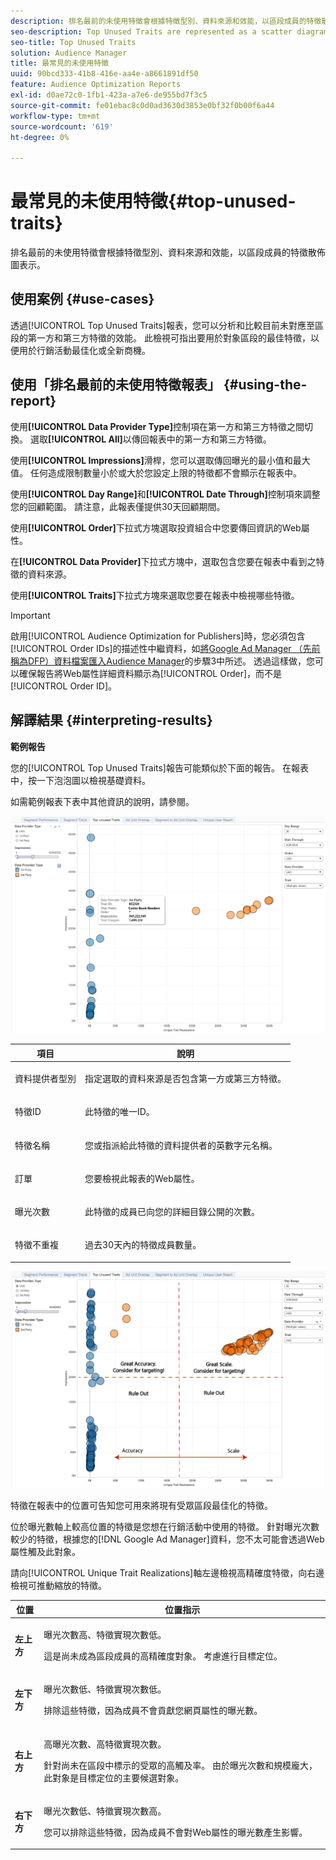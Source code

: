 ```yaml
---
description: 排名最前的未使用特徵會根據特徵型別、資料來源和效能，以區段成員的特徵散佈圖表示。
seo-description: Top Unused Traits are represented as a scatter diagram of traits that are not yet members of a segment, based on trait type, data source, and performance.
seo-title: Top Unused Traits
solution: Audience Manager
title: 最常見的未使用特徵
uuid: 90bcd333-41b8-416e-aa4e-a8661891df50
feature: Audience Optimization Reports
exl-id: d0ae72c0-1fb1-423a-a7e6-de955bd7f3c5
source-git-commit: fe01ebac8c0d0ad3630d3853e0bf32f0b00f6a44
workflow-type: tm+mt
source-wordcount: '619'
ht-degree: 0%

---
```


# 最常見的未使用特徵{#top-unused-traits}

排名最前的未使用特徵會根據特徵型別、資料來源和效能，以區段成員的特徵散佈圖表示。

## 使用案例 {#use-cases}

透過[!UICONTROL Top Unused Traits]報表，您可以分析和比較目前未對應至區段的第一方和第三方特徵的效能。 此檢視可指出要用於對象區段的最佳特徵，以便用於行銷活動最佳化或全新商機。

## 使用「排名最前的未使用特徵報表」 {#using-the-report}

使用&#x200B;**[!UICONTROL Data Provider Type]**&#x200B;控制項在第一方和第三方特徵之間切換。 選取&#x200B;**[!UICONTROL All]**&#x200B;以傳回報表中的第一方和第三方特徵。

使用&#x200B;**[!UICONTROL Impressions]**&#x200B;滑桿，您可以選取傳回曝光的最小值和最大值。 任何造成限制數量小於或大於您設定上限的特徵都不會顯示在報表中。

使用&#x200B;**[!UICONTROL Day Range]**&#x200B;和&#x200B;**[!UICONTROL Date Through]**&#x200B;控制項來調整您的回顧範圍。 請注意，此報表僅提供30天回顧期間。

使用&#x200B;**[!UICONTROL Order]**&#x200B;下拉式方塊選取投資組合中您要傳回資訊的Web屬性。

在&#x200B;**[!UICONTROL Data Provider]**&#x200B;下拉式方塊中，選取包含您要在報表中看到之特徵的資料來源。

使用&#x200B;**[!UICONTROL Traits]**&#x200B;下拉式方塊來選取您要在報表中檢視哪些特徵。

>[!IMPORTANT]
>
>啟用[!UICONTROL Audience Optimization for Publishers]時，您必須包含[!UICONTROL Order IDs]的描述性中繼資料，如[將Google Ad Manager （先前稱為DFP）資料檔案匯入Audience Manager](../../../reporting/audience-optimization-reports/aor-publishers/import-dfp.md)的步驟3中所述。 透過這樣做，您可以確保報告將Web屬性詳細資料顯示為[!UICONTROL Order]，而不是[!UICONTROL Order ID]。

## 解譯結果 {#interpreting-results}

**範例報告**

您的[!UICONTROL Top Unused Traits]報告可能類似於下面的報告。 在報表中，按一下泡泡圖以檢視基礎資料。

如需範例報表下表中其他資訊的說明，請參閱。

![](assets/publisher_unused_traits.png)

<table id="table_AFE2540583C34835B04584693ADFD26A"> 
 <thead> 
  <tr> 
   <th colname="col1" class="entry"> 項目 </th> 
   <th colname="col2" class="entry"> 說明 </th> 
  </tr>
 </thead>
 <tbody> 
  <tr> 
   <td colname="col1"> <p><span class="wintitle">資料提供者型別</span> </p> </td> 
   <td colname="col2"> <p>指定選取的資料來源是否包含第一方或第三方特徵。 </p> </td> 
  </tr> 
  <tr> 
   <td colname="col1"> <p><span class="wintitle">特徵ID</span> </p> </td> 
   <td colname="col2"> <p>此特徵的唯一ID。 </p> </td> 
  </tr> 
  <tr> 
   <td colname="col1"> <p><span class="wintitle">特徵名稱</span> </p> </td> 
   <td colname="col2"> <p>您或指派給此特徵的資料提供者的英數字元名稱。 </p> </td> 
  </tr> 
  <tr> 
   <td colname="col1"> <p><span class="wintitle">訂單</span> </p> </td> 
   <td colname="col2"> <p>您要檢視此報表的Web屬性。 </p> </td> 
  </tr> 
  <tr> 
   <td colname="col1"> <p><span class="wintitle">曝光次數</span> </p> </td> 
   <td colname="col2"> <p>此特徵的成員已向您的詳細目錄公開的次數。 </p> </td> 
  </tr> 
  <tr> 
   <td colname="col1"> <p><span class="wintitle">特徵不重複</span> </p> </td> 
   <td colname="col2"> <p>過去30天內的特徵成員數量。 </p> </td> 
  </tr> 
 </tbody> 
</table>

![](assets/publisher_unused_traits_final.png)

特徵在報表中的位置可告知您可用來將現有受眾區段最佳化的特徵。

位於曝光數軸上較高位置的特徵是您想在行銷活動中使用的特徵。 針對曝光次數較少的特徵，根據您的[!DNL Google Ad Manager]資料，您不太可能會透過Web屬性觸及此對象。

請向[!UICONTROL Unique Trait Realizations]軸左邊檢視高精確度特徵，向右邊檢視可推動縮放的特徵。

<table id="table_A29253B30DFA4CD7B3B7C320DE0BDEA4"> 
 <thead> 
  <tr> 
   <th colname="col1" class="entry"> 位置 </th> 
   <th colname="col2" class="entry"> 位置指示 </th> 
  </tr> 
 </thead>
 <tbody> 
  <tr> 
   <td colname="col1"> <p> <b>左上方</b> </p> </td> 
   <td colname="col2"> <p>曝光次數高、特徵實現次數低。 </p> <p>這是尚未成為區段成員的高精確度對象。 考慮進行目標定位。 </p> </td> 
  </tr> 
  <tr> 
   <td colname="col1"> <p> <b>左下方</b> </p> </td> 
   <td colname="col2"> <p>曝光次數低、特徵實現次數低。 </p> <p> 排除這些特徵，因為成員不會貢獻您網頁屬性的曝光數。 </p> </td> 
  </tr> 
  <tr> 
   <td colname="col1"> <p> <b>右上方</b> </p> </td> 
   <td colname="col2"> <p>高曝光次數、高特徵實現次數。 </p> <p>針對尚未在區段中標示的受眾的高觸及率。 由於曝光次數和規模龐大，此對象是目標定位的主要候選對象。 </p> </td> 
  </tr> 
  <tr> 
   <td colname="col1"> <p> <b>右下方</b> </p> </td> 
   <td colname="col2"> <p>曝光次數低、特徵實現次數高。 </p> <p> 您可以排除這些特徵，因為成員不會對Web屬性的曝光數產生影響。 </p> </td> 
  </tr> 
 </tbody> 
</table>
